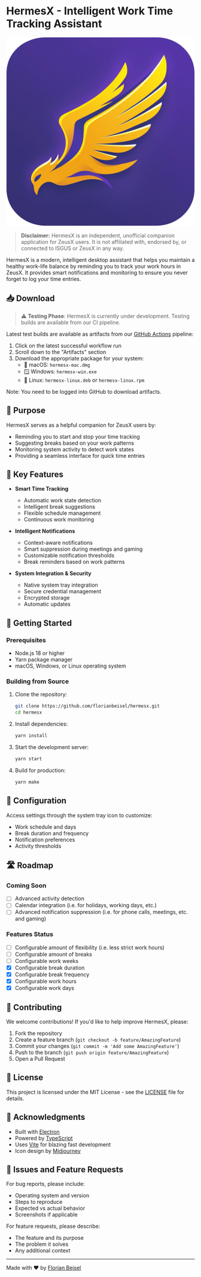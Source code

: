 # HermesX - Intelligent Work Time Tracking Assistant

![HermesX Logo](assets/icon.png)

> **Disclaimer:** HermesX is an independent, unofficial companion application for ZeusX users. It is not affiliated with, endorsed by, or connected to ISGUS or ZeusX in any way.

HermesX is a modern, intelligent desktop assistant that helps you maintain a healthy work-life balance by reminding you to track your work hours in ZeusX. It provides smart notifications and monitoring to ensure you never forget to log your time entries.

## 📥 Download

> ⚠️ **Testing Phase**: HermesX is currently under development. Testing builds are available from our CI pipeline.

Latest test builds are available as artifacts from our [GitHub Actions](https://github.com/florianbeisel/hermesx/actions/workflows/build.yml) pipeline:

1. Click on the latest successful workflow run
2. Scroll down to the "Artifacts" section
3. Download the appropriate package for your system:
   - 🍎 macOS: `hermesx-mac.dmg`
   - 🪟 Windows: `hermesx-win.exe`
   - 🐧 Linux: `hermesx-linux.deb` or `hermesx-linux.rpm`

Note: You need to be logged into GitHub to download artifacts.

## 🎯 Purpose

HermesX serves as a helpful companion for ZeusX users by:

- Reminding you to start and stop your time tracking
- Suggesting breaks based on your work patterns
- Monitoring system activity to detect work states
- Providing a seamless interface for quick time entries

## 🌟 Key Features

- **Smart Time Tracking**
  - Automatic work state detection
  - Intelligent break suggestions
  - Flexible schedule management
  - Continuous work monitoring

- **Intelligent Notifications**
  - Context-aware notifications
  - Smart suppression during meetings and gaming
  - Customizable notification thresholds
  - Break reminders based on work patterns

- **System Integration & Security**
  - Native system tray integration
  - Secure credential management
  - Encrypted storage
  - Automatic updates

## 🚀 Getting Started

### Prerequisites

- Node.js 18 or higher
- Yarn package manager
- macOS, Windows, or Linux operating system

### Building from Source

1. Clone the repository:

    ```bash
    git clone https://github.com/florianbeisel/hermesx.git
    cd hermesx
    ```

2. Install dependencies:

    ```bash
    yarn install
    ```

3. Start the development server:

    ```bash
    yarn start
    ```

4. Build for production:

    ```bash
    yarn make
    ```

## 🔧 Configuration

Access settings through the system tray icon to customize:

- Work schedule and days
- Break duration and frequency
- Notification preferences
- Activity thresholds

## 🛣️ Roadmap

### Coming Soon

- [ ] Advanced activity detection
- [ ] Calendar integration (i.e. for holidays, working days, etc.)
- [ ] Advanced notification suppression (i.e. for phone calls, meetings, etc. and gaming)

### Features Status

- [ ] Configurable amount of flexibility (i.e. less strict work hours)
- [ ] Configurable amount of breaks
- [ ] Configurable work weeks
- [x] Configurable break duration
- [x] Configurable break frequency
- [x] Configurable work hours
- [x] Configurable work days

## 🤝 Contributing

We welcome contributions! If you'd like to help improve HermesX, please:

1. Fork the repository
2. Create a feature branch (`git checkout -b feature/AmazingFeature`)
3. Commit your changes (`git commit -m 'Add some AmazingFeature'`)
4. Push to the branch (`git push origin feature/AmazingFeature`)
5. Open a Pull Request

## 📝 License

This project is licensed under the MIT License - see the [LICENSE](LICENSE) file for details.

## 🙏 Acknowledgments

- Built with [Electron](https://www.electronjs.org/)
- Powered by [TypeScript](https://www.typescriptlang.org/)
- Uses [Vite](https://vitejs.dev/) for blazing fast development
- Icon design by [Midjourney](https://www.midjourney.com/)

## 🐛 Issues and Feature Requests

For bug reports, please include:

- Operating system and version
- Steps to reproduce
- Expected vs actual behavior
- Screenshots if applicable

For feature requests, please describe:

- The feature and its purpose
- The problem it solves
- Any additional context

---

Made with ❤️ by [Florian Beisel](https://github.com/florianbeisel)
